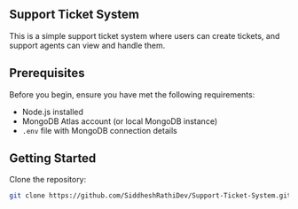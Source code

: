 ## Support Ticket System

This is a simple support ticket system where users can create tickets, and support agents can view and handle them.

## Prerequisites

Before you begin, ensure you have met the following requirements:

- Node.js installed
- MongoDB Atlas account (or local MongoDB instance)
- `.env` file with MongoDB connection details

## Getting Started

Clone the repository:

   ```bash
   git clone https://github.com/SiddheshRathiDev/Support-Ticket-System.git

